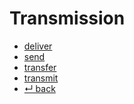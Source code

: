 Transmission
======

- [deliver](deliver.md)
- [send](send.md)
- [transfer](transfer.md)
- [transmit](transmit.md)
- [↵ back](../README.md)
